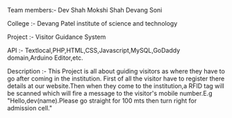 Team members:- Dev Shah
               Mokshi Shah
               Devang Soni
               
College     :- Devang Patel institute of science and technology

Project     :- Visitor Guidance System

API         :- Textlocal,PHP,HTML,CSS,Javascript,MySQL,GoDaddy domain,Arduino Editor,etc.

Description :- This Project is all about guiding visitors as where they have to go after coming in the institution.
               First of all the visitor have to register there details at our website.Then when they come to the institution,a RFID tag will be scanned which will fire a message                  to the visitor's mobile number.E.g "Hello,dev(name).Please go straight for 100 mts then turn right for admission cell."
